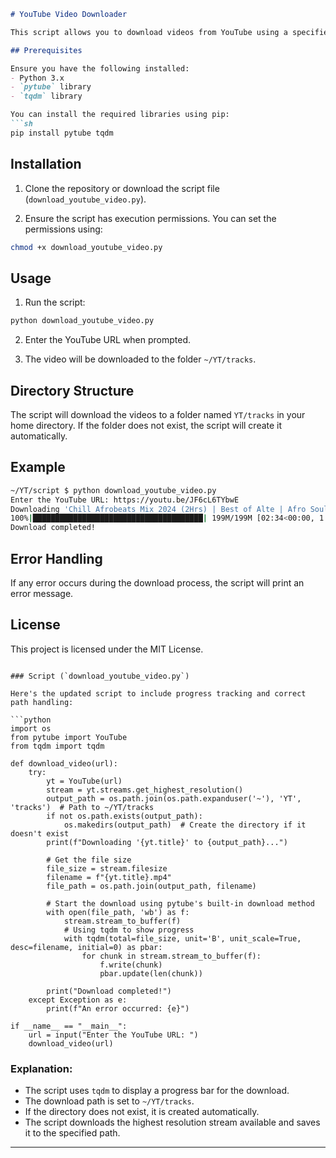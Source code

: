 
```markdown
# YouTube Video Downloader

This script allows you to download videos from YouTube using a specified URL. The downloaded videos will be saved to a specified folder in your home directory.

## Prerequisites

Ensure you have the following installed:
- Python 3.x
- `pytube` library
- `tqdm` library

You can install the required libraries using pip:
```sh
pip install pytube tqdm
```

## Installation

1. Clone the repository or download the script file (`download_youtube_video.py`).

2. Ensure the script has execution permissions. You can set the permissions using:
```sh
chmod +x download_youtube_video.py
```

## Usage

1. Run the script:
```sh
python download_youtube_video.py
```

2. Enter the YouTube URL when prompted.

3. The video will be downloaded to the folder `~/YT/tracks`.

## Directory Structure

The script will download the videos to a folder named `YT/tracks` in your home directory. If the folder does not exist, the script will create it automatically.

## Example

```sh
~/YT/script $ python download_youtube_video.py
Enter the YouTube URL: https://youtu.be/JF6cL6TYbwE
Downloading 'Chill Afrobeats Mix 2024 (2Hrs) | Best of Alte | Afro Soul 2024' to /data/data/com.termux/files/home/YT/tracks...
100%|██████████████████████████████████████| 199M/199M [02:34<00:00, 1.29MB/s]
Download completed!
```

## Error Handling

If any error occurs during the download process, the script will print an error message.

## License

This project is licensed under the MIT License.
```

### Script (`download_youtube_video.py`)

Here's the updated script to include progress tracking and correct path handling:

```python
import os
from pytube import YouTube
from tqdm import tqdm

def download_video(url):
    try:
        yt = YouTube(url)
        stream = yt.streams.get_highest_resolution()
        output_path = os.path.join(os.path.expanduser('~'), 'YT', 'tracks')  # Path to ~/YT/tracks
        if not os.path.exists(output_path):
            os.makedirs(output_path)  # Create the directory if it doesn't exist
        print(f"Downloading '{yt.title}' to {output_path}...")
        
        # Get the file size
        file_size = stream.filesize
        filename = f"{yt.title}.mp4"
        file_path = os.path.join(output_path, filename)
        
        # Start the download using pytube's built-in download method
        with open(file_path, 'wb') as f:
            stream.stream_to_buffer(f)
            # Using tqdm to show progress
            with tqdm(total=file_size, unit='B', unit_scale=True, desc=filename, initial=0) as pbar:
                for chunk in stream.stream_to_buffer(f):
                    f.write(chunk)
                    pbar.update(len(chunk))
        
        print("Download completed!")
    except Exception as e:
        print(f"An error occurred: {e}")

if __name__ == "__main__":
    url = input("Enter the YouTube URL: ")
    download_video(url)
```

### Explanation:
- The script uses `tqdm` to display a progress bar for the download.
- The download path is set to `~/YT/tracks`.
- If the directory does not exist, it is created automatically.
- The script downloads the highest resolution stream available and saves it to the specified path.

----
